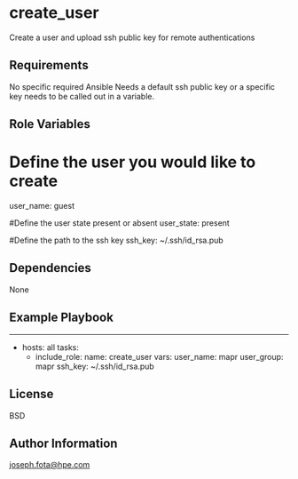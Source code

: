 create_user
=========

Create a user and upload ssh public key for remote authentications

Requirements
------------

No specific required Ansible
Needs a default ssh public key or a specific key needs to be called out in a variable.

Role Variables
--------------

# Define the user you would like to create
user_name: guest

#Define the user state present or absent
user_state: present

#Define the path to the ssh key
ssh_key: ~/.ssh/id_rsa.pub


Dependencies
------------

None

Example Playbook
----------------

---
- hosts: all
  tasks:
     - include_role:
         name: create_user
       vars:
         user_name: mapr
         user_group: mapr
         ssh_key: ~/.ssh/id_rsa.pub


License
-------

BSD

Author Information
------------------

joseph.fota@hpe.com
